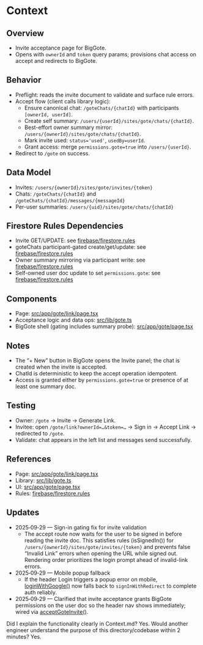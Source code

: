 # Context

## Overview
- Invite acceptance page for BigGote.
- Opens with `ownerId` and `token` query params; provisions chat access on accept and redirects to BigGote.

## Behavior
- Preflight: reads the invite document to validate and surface rule errors.
- Accept flow (client calls library logic):
  - Ensure canonical chat: `/goteChats/{chatId}` with participants `[ownerId, userId]`.
  - Create self summary: `/users/{userId}/sites/gote/chats/{chatId}`.
  - Best-effort owner summary mirror: `/users/{ownerId}/sites/gote/chats/{chatId}`.
  - Mark invite used: `status='used'`, `usedBy=userId`.
  - Grant access: merge `permissions.gote=true` into `/users/{userId}`.
- Redirect to `/gote` on success.

## Data Model
- Invites: `/users/{ownerId}/sites/gote/invites/{token}`
- Chats: `/goteChats/{chatId}` and `/goteChats/{chatId}/messages/{messageId}`
- Per-user summaries: `/users/{uid}/sites/gote/chats/{chatId}`

## Firestore Rules Dependencies
- Invite GET/UPDATE: see [firebase/firestore.rules](firebase/firestore.rules)
- goteChats participant-gated create/get/update: see [firebase/firestore.rules](firebase/firestore.rules)
- Owner summary mirroring via participant write: see [firebase/firestore.rules](firebase/firestore.rules)
- Self-owned user doc update to set `permissions.gote`: see [firebase/firestore.rules](firebase/firestore.rules)

## Components
- Page: [src/app/gote/link/page.tsx](src/app/gote/link/page.tsx)
- Acceptance logic and data ops: [src/lib/gote.ts](src/lib/gote.ts)
- BigGote shell (gating includes summary probe): [src/app/gote/page.tsx](src/app/gote/page.tsx)

## Notes
- The “+ New” button in BigGote opens the Invite panel; the chat is created when the invite is accepted.
- ChatId is deterministic to keep the accept operation idempotent.
- Access is granted either by `permissions.gote=true` or presence of at least one summary doc.

## Testing
- Owner: `/gote` → Invite → Generate Link.
- Invitee: open `/gote/link?ownerId=…&token=…` → Sign in → Accept Link → redirected to `/gote`.
- Validate: chat appears in the left list and messages send successfully.

## References
- Page: [src/app/gote/link/page.tsx](src/app/gote/link/page.tsx)
- Library: [src/lib/gote.ts](src/lib/gote.ts)
- UI: [src/app/gote/page.tsx](src/app/gote/page.tsx)
- Rules: [firebase/firestore.rules](firebase/firestore.rules)

## Updates
- 2025‑09‑29 — Sign-in gating fix for invite validation
  - The accept route now waits for the user to be signed in before reading the invite doc. This satisfies rules (isSignedIn()) for `/users/{ownerId}/sites/gote/invites/{token}` and prevents false “Invalid Link” errors when opening the URL while signed out. Rendering order prioritizes the login prompt ahead of invalid-link errors.
- 2025‑09‑29 — Mobile popup fallback
  - If the header Login triggers a popup error on mobile, [loginWithGoogle()](src/contexts/AuthContext.tsx:137) now falls back to `signInWithRedirect` to complete auth reliably.
- 2025‑09‑29 — Clarified that invite acceptance grants BigGote permissions on the user doc so the header nav shows immediately; wired via [acceptGoteInvite()](src/lib/gote.ts:159).

Did I explain the functionality clearly in Context.md? Yes.
Would another engineer understand the purpose of this directory/codebase within 2 minutes? Yes.